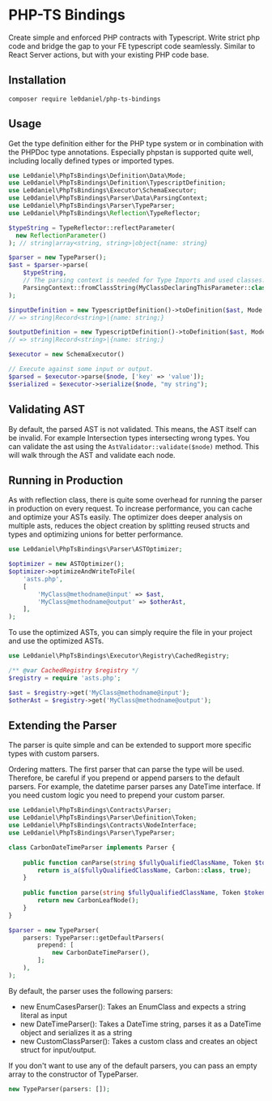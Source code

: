 # PHP-TS Bindings

Create simple and enforced PHP contracts with Typescript. Write strict php code and bridge the gap to your FE typescript
code seamlessly. Similar to React Server actions, but with your existing PHP code base.

## Installation

```
composer require le0daniel/php-ts-bindings
```

## Usage

Get the type definition either for the PHP type system or in combination with the PHPDoc type annotations. Especially
phpstan is supported quite well, including locally defined types or imported types.

```php
use Le0daniel\PhpTsBindings\Definition\Data\Mode;
use Le0daniel\PhpTsBindings\Definition\TypescriptDefinition;
use Le0daniel\PhpTsBindings\Executor\SchemaExecutor;
use Le0daniel\PhpTsBindings\Parser\Data\ParsingContext;
use Le0daniel\PhpTsBindings\Parser\TypeParser;
use Le0daniel\PhpTsBindings\Reflection\TypeReflector;

$typeString = TypeReflector::reflectParameter(
  new ReflectionParameter()
); // string|array<string, string>|object{name: string}

$parser = new TypeParser();
$ast = $parser->parse(
    $typeString, 
    // The parsing context is needed for Type Imports and used classes.
    ParsingContext::fromClassString(MyClassDeclaringThisParameter::class)
);

$inputDefinition = new TypescriptDefinition()->toDefinition($ast, Mode::INPUT);
// => string|Record<string>|{name: string;}

$outputDefinition = new TypescriptDefinition()->toDefinition($ast, Mode::OUTPUT);
// => string|Record<string>|{name: string;}

$executor = new SchemaExecutor()

// Execute against some input or output.
$parsed = $executor->parse($node, ['key' => 'value']);
$serialized = $executor->serialize($node, "my string");
```

## Validating AST

By default, the parsed AST is not validated. This means, the AST itself can be invalid. For example Intersection types intersecting wrong types.
You can validate the ast using the `AstValidator::validate($node)` method. This will walk through the AST and validate each node. 

## Running in Production

As with reflection class, there is quite some overhead for running the parser in production on every request.
To increase performance, you can cache and optimize your ASTs easily. The optimizer does deeper analysis on multiple
asts, reduces the object creation by splitting reused structs and types and optimizing unions for better performance.

```php
use Le0daniel\PhpTsBindings\Parser\ASTOptimizer;

$optimizer = new ASTOptimizer();
$optimizer->optimizeAndWriteToFile(
    'asts.php',
    [
        'MyClass@methodname@input' => $ast, 
        'MyClass@methodname@output' => $otherAst, 
    ],
);
```

To use the optimized ASTs, you can simply require the file in your project and use the optimized ASTs.

```php
use Le0daniel\PhpTsBindings\Executor\Registry\CachedRegistry;

/** @var CachedRegistry $registry */
$registry = require 'asts.php';

$ast = $registry->get('MyClass@methodname@input');
$otherAst = $registry->get('MyClass@methodname@output');
```

## Extending the Parser

The parser is quite simple and can be extended to support more specific types with custom parsers.

Ordering matters. The first parser that can parse the type will be used. Therefore, be careful if you prepend or append
parsers to the default parsers. For example, the datetime parser parses any DateTime interface. If you need custom logic
you need to prepend your custom parser.

```php
use Le0daniel\PhpTsBindings\Contracts\Parser;
use Le0daniel\PhpTsBindings\Parser\Definition\Token;
use Le0daniel\PhpTsBindings\Contracts\NodeInterface;
use Le0daniel\PhpTsBindings\Parser\TypeParser;

class CarbonDateTimeParser implements Parser {
    
    public function canParse(string $fullyQualifiedClassName, Token $token): bool {
        return is_a($fullyQualifiedClassName, Carbon::class, true);
    }
    
    public function parse(string $fullyQualifiedClassName, Token $token, TypeParser $parser): NodeInterface {
        return new CarbonLeafNode();
    }
}

$parser = new TypeParser(
    parsers: TypeParser::getDefaultParsers(
        prepend: [
            new CarbonDateTimeParser(),
        ];    
    ),
);
```

By default, the parser uses the following parsers:

- new EnumCasesParser(): Takes an EnumClass and expects a string literal as input
- new DateTimeParser(): Takes a DateTime string, parses it as a DateTime object and serializes it as a string
- new CustomClassParser(): Takes a custom class and creates an object struct for input/output.

If you don't want to use any of the default parsers, you can pass an empty array to the constructor of TypeParser.

```php
new TypeParser(parsers: []);
```